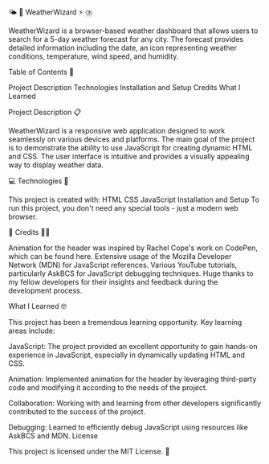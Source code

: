 🌤️ 💨 WeatherWizard ⚡️ ⛈️

WeatherWizard is a browser-based weather dashboard that allows users to search for a 5-day weather forecast for any city. 
The forecast provides detailed information including the date, an icon representing weather conditions, temperature, wind speed, and humidity.

Table of Contents 📜

Project Description
Technologies
Installation and Setup
Credits
What I Learned

Project Description 📋

WeatherWizard is a responsive web application designed to work seamlessly on various devices and platforms. 
The main goal of the project is to demonstrate the ability to use JavaScript for creating dynamic HTML and CSS. 
The user interface is intuitive and provides a visually appealing way to display weather data.

💻 Technologies 🧬

This project is created with:
HTML
CSS
JavaScript
Installation and Setup
To run this project, you don't need any special tools - just a modern web browser.

📜 Credits 🙌🏼 

Animation for the header was inspired by Rachel Cope's work on CodePen, which can be found here.
Extensive usage of the Mozilla Developer Network (MDN) for JavaScript references.
Various YouTube tutorials, particularly AskBCS for JavaScript debugging techniques.
Huge thanks to my fellow developers for their insights and feedback during the development process.

What I Learned 🤓

This project has been a tremendous learning opportunity. Key learning areas include:

JavaScript: The project provided an excellent opportunity to gain hands-on experience in JavaScript, especially in dynamically updating HTML and CSS.

Animation: Implemented animation for the header by leveraging third-party code and modifying it according to the needs of the project.

Collaboration: Working with and learning from other developers significantly contributed to the success of the project.

Debugging: Learned to efficiently debug JavaScript using resources like AskBCS and MDN.
License

This project is licensed under the MIT License. 📄
